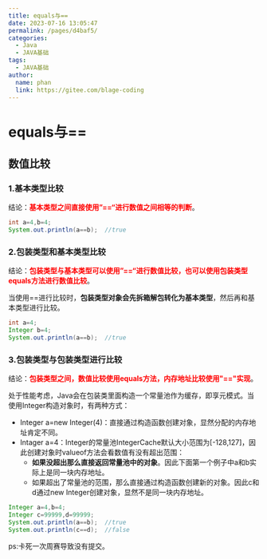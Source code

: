 ```yaml
---
title: equals与==
date: 2023-07-16 13:05:47
permalink: /pages/d4baf5/
categories:
  - Java
  - JAVA基础
tags:
  - JAVA基础
author: 
  name: phan
  link: https://gitee.com/blage-coding
---
```

# equals与==

## 数值比较

### 1.基本类型比较

结论：<font color="red">**基本类型之间直接使用”==“进行数值之间相等的判断**</font>。

```java
int a=4,b=4;
System.out.println(a==b);  //true
```

### 2.包装类型和基本类型比较

结论：<font color="red">**包装类型与基本类型可以使用”==“进行数值比较，也可以使用包装类型equals方法进行数值比较**</font>。

当使用==进行比较时，**包装类型对象会先拆箱解包转化为基本类型**，然后再和基本类型进行比较。

```java
int a=4;
Integer b=4;
System.out.println(a==b);  //true
```

### 3.包装类型与包装类型进行比较

结论：<font color="red">**包装类型之间，数值比较使用equals方法，内存地址比较使用"=="实现**</font>。

处于性能考虑，Java会在包装类里面构造一个常量池作为缓存，即享元模式。当使用Integer构造对象时，有两种方式：

- Integer a=new Integer(4)：直接通过构造函数创建对象，显然分配的内存地址肯定不同。
- Intager a=4：Integer的常量池IntegerCache默认大小范围为[-128,127]，因此创建对象时valueof方法会看数值有没有超出范围：
  - **如果没超出那么直接返回常量池中的对象**。因此下面第一个例子中a和b实际上是同一块内存地址。
  - 如果超出了常量池的范围，那么直接通过构造函数创建新的对象。因此c和d通过new Integer创建对象，显然不是同一块内存地址。

```java
Integer a=4,b=4;
Integer c=99999,d=99999;
System.out.println(a==b);  //true
System.out.println(c==d);  //false
```

ps:卡死一次周赛导致没有提交。
